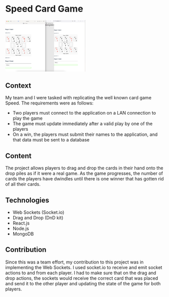 # Speed Card Game

<img src="Speed1.png" alt="Project Image" style="width: 50%;">

## Context

My team and I were tasked with replicating the well known card game Speed. The requirements were as follows:
- Two players must connect to the application on a LAN connection to play the game
- The game must update immediately after a valid play by one of the players
- On a win, the players must submit their names to the application, and that data must be sent to a database

## Content

The project allows players to drag and drop the cards in their hand onto the drop piles as if it were a real game.
As the game progresses, the number of cards the players have dwindles until there is one winner that has gotten rid of all their cards.

## Technologies

- Web Sockets (Socket.io)
- Drag and Drop (DnD kit)
- React.js
- Node.js
- MongoDB

## Contribution

Since this was a team effort, my contribution to this project was in implementing the Web Sockets. I used socket.io to receive and emit
socket actions to and from each player. I had to make sure that on the drag and drop actions, the sockets would receive the correct card that was placed and send it to the other player and updating the state of the game for both players.
